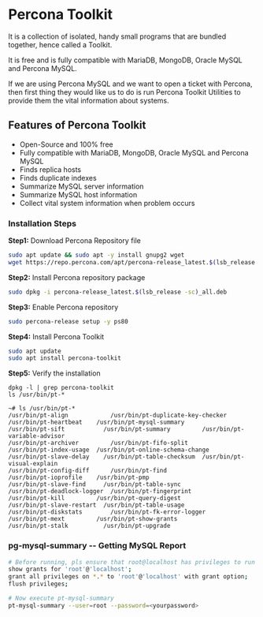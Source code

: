 # Percona Toolkit
It is a collection of isolated, handy small programs that are bundled together, hence called a Toolkit.

It is free and is fully compatible with MariaDB, MongoDB, Oracle MySQL and Percona MySQL.

If we are using Percona MySQL and we want to open a ticket with Percona, then first thing they would like us to do is run Percona Toolkit Utilities to provide them the vital information about systems.

## Features of Percona Toolkit
* Open-Source and 100% free
* Fully compatible with MariaDB, MongoDB, Oracle MySQL and Percona MySQL
* Finds replica hosts
* Finds duplicate indexes
* Summarize MySQL server information
* Summarize MySQL host information
* Collect vital system information when problem occurs

### Installation Steps

**Step1:** Download Percona Repository file
```sh
sudo apt update && sudo apt -y install gnupg2 wget
wget https://repo.percona.com/apt/percona-release_latest.$(lsb_release -sc)_all.deb
```
**Step2:** Install Percona repository package
```sh
sudo dpkg -i percona-release_latest.$(lsb_release -sc)_all.deb
```
**Step3:** Enable Percona repository
```sh
sudo percona-release setup -y ps80
```
**Step4:** Install Percona Toolkit
```sh
sudo apt update
sudo apt install percona-toolkit
```
**Step5:** Verify the installation
```
dpkg -l | grep percona-toolkit
ls /usr/bin/pt-*

~# ls /usr/bin/pt-*
/usr/bin/pt-align            /usr/bin/pt-duplicate-key-checker  /usr/bin/pt-heartbeat    /usr/bin/pt-mysql-summary         /usr/bin/pt-sift           /usr/bin/pt-summary         /usr/bin/pt-variable-advisor
/usr/bin/pt-archiver         /usr/bin/pt-fifo-split             /usr/bin/pt-index-usage  /usr/bin/pt-online-schema-change  /usr/bin/pt-slave-delay    /usr/bin/pt-table-checksum  /usr/bin/pt-visual-explain
/usr/bin/pt-config-diff      /usr/bin/pt-find                   /usr/bin/pt-ioprofile    /usr/bin/pt-pmp                   /usr/bin/pt-slave-find     /usr/bin/pt-table-sync
/usr/bin/pt-deadlock-logger  /usr/bin/pt-fingerprint            /usr/bin/pt-kill         /usr/bin/pt-query-digest          /usr/bin/pt-slave-restart  /usr/bin/pt-table-usage
/usr/bin/pt-diskstats        /usr/bin/pt-fk-error-logger        /usr/bin/pt-mext         /usr/bin/pt-show-grants           /usr/bin/pt-stalk          /usr/bin/pt-upgrade
```

### pg-mysql-summary -- Getting MySQL Report
```sh
# Before running, pls ensure that root@localhost has privileges to run it.
show grants for 'root'@'localhost';
grant all privileges on *.* to 'root'@'localhost' with grant option;
flush privileges;

# Now execute pt-mysql-summary
pt-mysql-summary --user=root --password=<yourpassword>
```